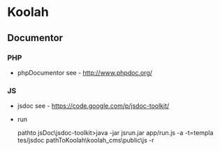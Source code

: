 Koolah
======

Documentor
-----------------

### PHP 
* phpDocumentor see - http://www.phpdoc.org/

### JS 
* jsdoc see - https://code.google.com/p/jsdoc-toolkit/
* run  

    pathto jsDoc\jsdoc-toolkit>java -jar jsrun.jar app/run.js -a -t=templa
    tes/jsdoc pathToKoolah\koolah_cms\public\js -r
